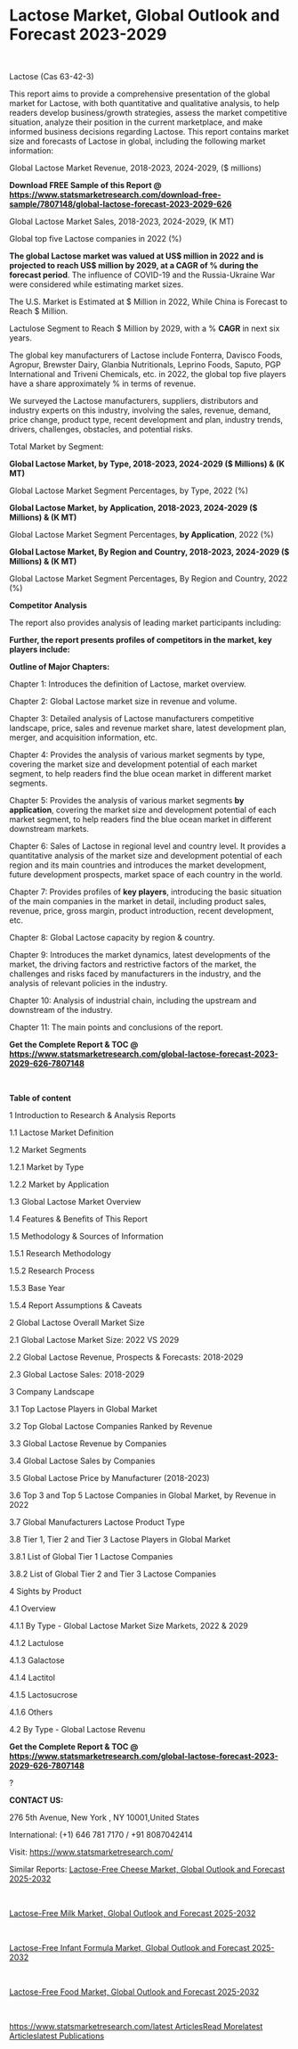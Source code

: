 <h1>Lactose Market, Global Outlook and Forecast 2023-2029</h1><br/><p>Lactose (Cas 63-42-3)</p>
 
 
 
 <p>This report aims to provide a comprehensive presentation of the global market for Lactose, with both quantitative and qualitative analysis, to help readers develop business/growth strategies, assess the market competitive situation, analyze their position in the current marketplace, and make informed business decisions regarding Lactose. This report contains market size and forecasts of Lactose in global, including the following market information:</p>
 
 
 
 <p>Global Lactose Market Revenue, 2018-2023, 2024-2029, ($ millions)</p>
 
 
 
 <p><strong>Download FREE Sample of this Report @ <a href="https://www.statsmarketresearch.com/download-free-sample/7807148/global-lactose-forecast-2023-2029-626">https://www.statsmarketresearch.com/download-free-sample/7807148/global-lactose-forecast-2023-2029-626</a></strong></p>
 
 
 
 <p>Global Lactose Market Sales, 2018-2023, 2024-2029, (K MT)</p>
 
 
 
 <p>Global top five Lactose companies in 2022 (%)</p>
 
 
 
 <p><strong>The global Lactose market was valued at US$ million in 2022 and is projected to reach US$ million by 2029, at a <strong>CAGR</strong> of % during the forecast period</strong>. The influence of COVID-19 and the Russia-Ukraine War were considered while estimating market sizes.</p>
 
 
 
 <p>The U.S. Market is Estimated at $ Million in 2022, While China is Forecast to Reach $ Million.</p>
 
 
 
 <p>Lactulose Segment to Reach $ Million by 2029, with a % <strong>CAGR</strong> in next six years.</p>
 
 
 
 <p>The global key manufacturers of Lactose include Fonterra, Davisco Foods, Agropur, Brewster Dairy, Glanbia Nutritionals, Leprino Foods, Saputo, PGP International and Triveni Chemicals, etc. in 2022, the global top five players have a share approximately % in terms of revenue.</p>
 
 
 
 <p>We surveyed the Lactose manufacturers, suppliers, distributors and industry experts on this industry, involving the sales, revenue, demand, price change, product type, recent development and plan, industry trends, drivers, challenges, obstacles, and potential risks.</p>
 
 
 
 <p>Total Market by Segment:</p>
 
 
 
 <p><strong>Global Lactose Market, by Type, 2018-2023, 2024-2029 ($ Millions) & (K MT)</strong></p>
 
 
 
 <p>Global Lactose Market Segment Percentages, by Type, 2022 (%)</p>
 
 
 
 <p><strong>Global Lactose Market, <strong>by Application</strong>, 2018-2023, 2024-2029 ($ Millions) & (K MT)</strong></p>
 
 
 
 <p>Global Lactose Market Segment Percentages, <strong>by Application</strong>, 2022 (%)</p>
 
 
 
 <p><strong>Global Lactose Market, By Region and Country, 2018-2023, 2024-2029 ($ Millions) & (K MT)</strong></p>
 
 
 
 <p>Global Lactose Market Segment Percentages, By Region and Country, 2022 (%)</p>
 
 
 
 <p><strong>Competitor Analysis</strong></p>
 
 
 
 <p>The report also provides analysis of leading market participants including:</p>
 
 
 
 <p><strong>Further, the report presents profiles of competitors in the market, <strong>key players</strong> include:</strong></p>
 
 
 
 <p><strong>Outline of Major Chapters:</strong></p>
 
 
 
 <p>Chapter 1: Introduces the definition of Lactose, market overview.</p>
 
 
 
 <p>Chapter 2: Global Lactose market size in revenue and volume.</p>
 
 
 
 <p>Chapter 3: Detailed analysis of Lactose manufacturers competitive landscape, price, sales and revenue market share, latest development plan, merger, and acquisition information, etc.</p>
 
 
 
 <p>Chapter 4: Provides the analysis of various market segments by type, covering the market size and development potential of each market segment, to help readers find the blue ocean market in different market segments.</p>
 
 
 
 <p>Chapter 5: Provides the analysis of various market segments <strong>by application</strong>, covering the market size and development potential of each market segment, to help readers find the blue ocean market in different downstream markets.</p>
 
 
 
 <p>Chapter 6: Sales of Lactose in regional level and country level. It provides a quantitative analysis of the market size and development potential of each region and its main countries and introduces the market development, future development prospects, market space of each country in the world.</p>
 
 
 
 <p>Chapter 7: Provides profiles of <strong>key players</strong>, introducing the basic situation of the main companies in the market in detail, including product sales, revenue, price, gross margin, product introduction, recent development, etc.</p>
 
 
 
 <p>Chapter 8: Global Lactose capacity by region & country.</p>
 
 
 
 <p>Chapter 9: Introduces the market dynamics, latest developments of the market, the driving factors and restrictive factors of the market, the challenges and risks faced by manufacturers in the industry, and the analysis of relevant policies in the industry.</p>
 
 
 
 <p>Chapter 10: Analysis of industrial chain, including the upstream and downstream of the industry.</p>
 
 
 
 <p>Chapter 11: The main points and conclusions of the report.</p>
 
 
 
 <div><b>Get the Complete Report & TOC @ <a href="https://www.statsmarketresearch.com/global-lactose-forecast-2023-2029-626-7807148">https://www.statsmarketresearch.com/global-lactose-forecast-2023-2029-626-7807148</a></b></div>
 
 
 
 <p><br />
 
 <b>Table of content</b></p>
 
 
 
 <p>1 Introduction to Research & Analysis Reports<br />
 
 1.1 Lactose Market Definition<br />
 
 1.2 Market Segments<br />
 
 1.2.1 Market by Type<br />
 
 1.2.2 Market by Application<br />
 
 1.3 Global Lactose Market Overview<br />
 
 1.4 Features & Benefits of This Report<br />
 
 1.5 Methodology & Sources of Information<br />
 
 1.5.1 Research Methodology<br />
 
 1.5.2 Research Process<br />
 
 1.5.3 Base Year<br />
 
 1.5.4 Report Assumptions & Caveats<br />
 
 2 Global Lactose Overall Market Size<br />
 
 2.1 Global Lactose Market Size: 2022 VS 2029<br />
 
 2.2 Global Lactose Revenue, Prospects & Forecasts: 2018-2029<br />
 
 2.3 Global Lactose Sales: 2018-2029<br />
 
 3 Company Landscape<br />
 
 3.1 Top Lactose Players in Global Market<br />
 
 3.2 Top Global Lactose Companies Ranked by Revenue<br />
 
 3.3 Global Lactose Revenue by Companies<br />
 
 3.4 Global Lactose Sales by Companies<br />
 
 3.5 Global Lactose Price by Manufacturer (2018-2023)<br />
 
 3.6 Top 3 and Top 5 Lactose Companies in Global Market, by Revenue in 2022<br />
 
 3.7 Global Manufacturers Lactose Product Type<br />
 
 3.8 Tier 1, Tier 2 and Tier 3 Lactose Players in Global Market<br />
 
 3.8.1 List of Global Tier 1 Lactose Companies<br />
 
 3.8.2 List of Global Tier 2 and Tier 3 Lactose Companies<br />
 
 4 Sights by Product<br />
 
 4.1 Overview<br />
 
 4.1.1 By Type - Global Lactose Market Size Markets, 2022 & 2029<br />
 
 4.1.2 Lactulose<br />
 
 4.1.3 Galactose<br />
 
 4.1.4 Lactitol<br />
 
 4.1.5 Lactosucrose<br />
 
 4.1.6 Others<br />
 
 4.2 By Type - Global Lactose Revenu</p>
 
 
 
 <div><b>Get the Complete Report & TOC @ <a href="https://www.statsmarketresearch.com/global-lactose-forecast-2023-2029-626-7807148">https://www.statsmarketresearch.com/global-lactose-forecast-2023-2029-626-7807148</a></b></div>
 
 
 
 <p>? </p>
 
 
 
 <p><b>CONTACT US:</b><br />
 
 276 5th Avenue, New York , NY 10001,United States<br />
 
 International: (+1) 646 781 7170 / +91 8087042414<br />
 
 Visit: <a href="https://www.statsmarketresearch.com/">https://www.statsmarketresearch.com/</a><br />
 
 Similar Reports: <a href="https://www.statsmarketresearch.com/global-lactose-forecast-2023-2029-626-7807148">Lactose-Free Cheese Market, Global Outlook and Forecast 2025-2032</a><br />
 
 <br />
 
 <a href="https://www.statsmarketresearch.com/global-lactose-forecast-2023-2029-626-7807148">Lactose-Free Milk Market, Global Outlook and Forecast 2025-2032</a><br />
 
 <br />
 
 <a href="https://www.statsmarketresearch.com/global-lactose-forecast-2023-2029-626-7807148">Lactose-Free Infant Formula Market, Global Outlook and Forecast 2025-2032</a><br />
 
 <br />
 
 <a href="https://www.statsmarketresearch.com/global-lactose-forecast-2023-2029-626-7807148">Lactose-Free Food Market, Global Outlook and Forecast 2025-2032</a><br />
 
 <br />
 
 <a href="https://gyeongbokgung.com">https://www.statsmarketresearch.com/</a><a href="https://hallyeomaritime.com">latest Articles</a><a href="https://jingwansa.com">Read More</a><a href="https://nguoiviet.jp/">latest Articles</a><a href="https://www.intelmarketresearch.com/">latest Publications</a></p>